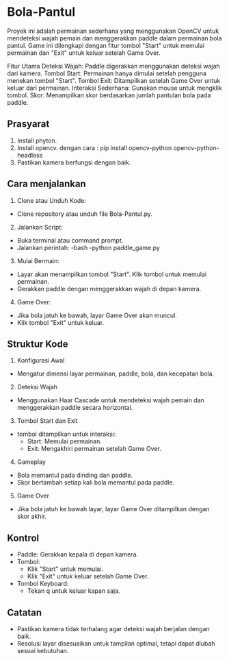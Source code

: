 # Bola-Pantul
Proyek ini adalah permainan sederhana yang menggunakan OpenCV untuk mendeteksi wajah pemain dan menggerakkan paddle dalam permainan bola pantul. Game ini dilengkapi dengan fitur tombol "Start" untuk memulai permainan dan "Exit" untuk keluar setelah Game Over.

Fitur Utama
Deteksi Wajah: Paddle digerakkan menggunakan deteksi wajah dari kamera.
Tombol Start: Permainan hanya dimulai setelah pengguna menekan tombol "Start".
Tombol Exit: Ditampilkan setelah Game Over untuk keluar dari permainan.
Interaksi Sederhana: Gunakan mouse untuk mengklik tombol.
Skor: Menampilkan skor berdasarkan jumlah pantulan bola pada paddle.

## Prasyarat
1. Install phyton.
2. Install opencv.
   dengan cara :
   pip install opencv-python opencv-python-headless
3. Pastikan kamera berfungsi dengan baik.

## Cara menjalankan 
1. Clone atau Unduh Kode:
  - Clone repository atau unduh file Bola-Pantul.py.
2. Jalankan Script:
  - Buka terminal atau command prompt.
  - Jalankan perintah:
    -bash
    -python paddle_game.py

3. Mulai Bermain:
  - Layar akan menampilkan tombol "Start". Klik tombol untuk memulai permainan.
  - Gerakkan paddle dengan menggerakkan wajah di depan kamera.
4. Game Over:
  - Jika bola jatuh ke bawah, layar Game Over akan muncul.
  - Klik tombol "Exit" untuk keluar.

    
## Struktur Kode
1. Konfigurasi Awal
  - Mengatur dimensi layar permainan, paddle, bola, dan kecepatan bola.

2. Deteksi Wajah
  - Menggunakan Haar Cascade untuk mendeteksi wajah pemain dan menggerakkan paddle secara horizontal.

3. Tombol Start dan Exit
  - tombol ditampilkan untuk interaksi:
    - Start: Memulai permainan.
    - Exit: Mengakhiri permainan setelah Game Over.
      
4. Gameplay
  - Bola memantul pada dinding dan paddle.
  - Skor bertambah setiap kali bola memantul pada paddle.

5. Game Over
  - Jika bola jatuh ke bawah layar, layar Game Over ditampilkan dengan skor akhir.

## Kontrol
  - Paddle: Gerakkan kepala di depan kamera.
  - Tombol:
    - Klik "Start" untuk memulai.
    - Klik "Exit" untuk keluar setelah Game Over.
  - Tombol Keyboard:
    - Tekan q untuk keluar kapan saja.
## Catatan
  - Pastikan kamera tidak terhalang agar deteksi wajah berjalan dengan baik.
  - Resolusi layar disesuaikan untuk tampilan optimal, tetapi dapat diubah sesuai kebutuhan.


   
